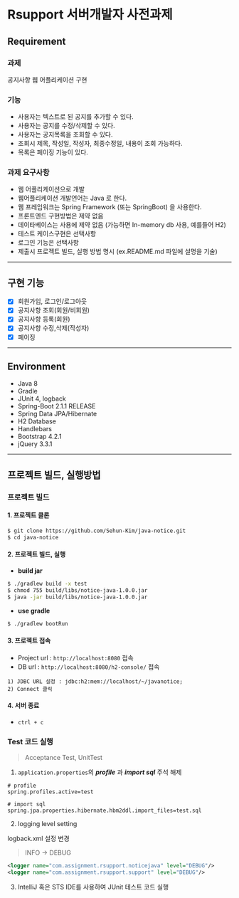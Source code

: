 # Rsupport 서버개발자 사전과제

## Requirement

### 과제
공지사항 웹 어플리케이션 구현

### 기능
- 사용자는 텍스트로 된 공지를 추가할 수 있다.
- 사용자는 공지를 수정/삭제할 수 있다.
- 사용자는 공지목록을 조회할 수 있다.
- 조회시 제목, 작성일, 작성자, 최종수정일, 내용이 조회 가능하다.
- 목록은 페이징 기능이 있다.

### 과제 요구사항
- 웹 어플리케이션으로 개발
- 웹어플리케이션 개발언어는 Java 로 한다.
- 웹 프레임워크는 Spring Framework (또는 SpringBoot) 을 사용한다.
- 프론트엔드 구현방법은 제약 없음
- 데이타베이스는 사용에 제약 없음 (가능하면 In-memory db 사용, 예를들어 H2)
- 테스트 케이스구현은 선택사항
- 로그인 기능은 선택사항
- 제출시 프로젝트 빌드, 실행 방법 명시 (ex.README.md 파일에 설명을 기술)

---

## 구현 기능

* [x] 회원가입, 로그인/로그아웃
* [x] 공지사항 조회(회원/비회원)
* [x] 공지사항 등록(회원)
* [x] 공지사항 수정,삭제(작성자)
* [x] 페이징

---

## Environment
- Java 8
- Gradle
- JUnit 4, logback
- Spring-Boot 2.1.1 RELEASE
- Spring Data JPA/Hibernate
- H2 Database
- Handlebars
- Bootstrap 4.2.1
- jQuery 3.3.1


---
## 프로젝트 빌드, 실행방법

### 프로젝트 빌드

#### 1. 프로젝트 클론
```bash
$ git clone https://github.com/Sehun-Kim/java-notice.git
$ cd java-notice
```

#### 2. 프로젝트 빌드, 실행
- **build jar**
```bash
$ ./gradlew build -x test
$ chmod 755 build/libs/notice-java-1.0.0.jar
$ java -jar build/libs/notice-java-1.0.0.jar
```

- **use gradle**
```bash
$ ./gradlew bootRun
```

#### 3. 프로젝트 접속
- Project url : `http://localhost:8080` 접속
- DB url : `http://localhost:8080/h2-console/` 접속
```
1) JDBC URL 설정 : jdbc:h2:mem://localhost/~/javanotice;
2) Connect 클릭
```

#### 4. 서버 종료
- `ctrl + c`

### Test 코드 실행
> Acceptance Test, UnitTest


1. `application.properties`의 ***profile*** 과 ***import sql*** 주석 해제
```properties
# profile
spring.profiles.active=test

# import sql
spring.jpa.properties.hibernate.hbm2ddl.import_files=test.sql
```

2. logging level setting

logback.xml 설정 변경
> INFO -> DEBUG
```xml
<logger name="com.assignment.rsupport.noticejava" level="DEBUG"/>
<logger name="com.assignment.rsupport.support" level="DEBUG"/>
```


3. IntelliJ 혹은 STS IDE를 사용하여 JUnit 테스트 코드 실행


